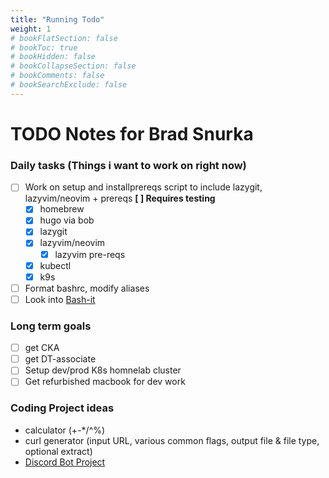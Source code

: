 ```yaml
---
title: "Running Todo"
weight: 1
# bookFlatSection: false
# bookToc: true
# bookHidden: false
# bookCollapseSection: false
# bookComments: false
# bookSearchExclude: false
---
```

# TODO Notes for Brad Snurka

### Daily tasks (Things i want to work on right now)

- [ ] Work on setup and installprereqs script to include lazygit, lazyvim/neovim + prereqs **[ ] Requires testing**
    - [X] homebrew
    - [X] hugo via bob
    - [X] lazygit
    - [X] lazyvim/neovim
        - [X] lazyvim pre-reqs
    - [X] kubectl
    - [X] k9s
- [ ] Format bashrc, modify aliases
- [ ] Look into [Bash-it](https://github.com/Bash-it/bash-it)

### Long term goals
- [ ] get CKA
- [ ] get DT-associate
- [ ] Setup dev/prod K8s homnelab cluster
- [ ] Get refurbished macbook for dev work

### Coding Project ideas
- calculator (+-*/^%)
- curl generator (input URL, various common flags, output file & file type, optional extract)
- [Discord Bot Project]("../../homelab/discord-bot-project.md")
